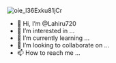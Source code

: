 ![oie_l36Exku81jCr](https://user-images.githubusercontent.com/66423576/148697042-61b9d652-6439-484b-abf2-efed2009df15.png)


- 👋 Hi, I’m @Lahiru720
- 👀 I’m interested in ...
- 🌱 I’m currently learning ...
- 💞️ I’m looking to collaborate on ...
- 📫 How to reach me ...

<!---
Lahiru720/Lahiru720 is a ✨ special ✨ repository because its `README.md` (this file) appears on your GitHub profile.
You can click the Preview link to take a look at your changes.
--->
